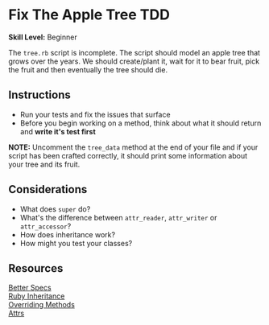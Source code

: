 # Fix The Apple Tree TDD

__Skill Level:__ Beginner  

The `tree.rb` script is incomplete. The script should model an apple tree that grows over the years. We should create/plant it, wait for it to bear fruit, pick the fruit and then eventually the tree should die. 

## Instructions
- Run your tests and fix the issues that surface  
- Before you begin working on a method, think about what it should return and __write it's test first__ 

__NOTE:__ Uncomment the `tree_data` method at the end of your file and if your script has been crafted correctly, it should print some information about your tree and its fruit.

## Considerations
- What does `super` do?
- What's the difference between `attr_reader`, `attr_writer` or `attr_accessor`?
- How does inheritance work?
- How might you test your classes?

## Resources
[Better Specs](http://betterspecs.org/)  
[Ruby Inheritance](http://rubylearning.com/satishtalim/ruby_inheritance.html)  
[Overriding Methods](http://rubylearning.com/satishtalim/ruby_overriding_methods.html)  
[Attrs](https://stackoverflow.com/questions/5046831/why-use-rubys-attr-accessor-attr-reader-and-attr-writer)
